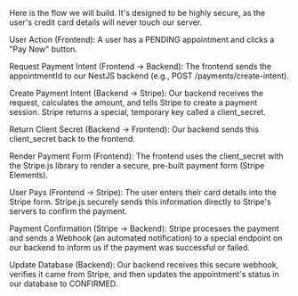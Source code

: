 ﻿Here is the flow we will build. It's designed to be highly secure, as the user's credit card details will never touch our server.

User Action (Frontend): A user has a PENDING appointment and clicks a "Pay Now" button.

Request Payment Intent (Frontend -> Backend): The frontend sends the appointmentId to our NestJS backend (e.g., POST /payments/create-intent).

Create Payment Intent (Backend -> Stripe): Our backend receives the request, calculates the amount, and tells Stripe to create a payment session. Stripe returns a special, temporary key called a client_secret.

Return Client Secret (Backend -> Frontend): Our backend sends this client_secret back to the frontend.

Render Payment Form (Frontend): The frontend uses the client_secret with the Stripe.js library to render a secure, pre-built payment form (Stripe Elements).

User Pays (Frontend -> Stripe): The user enters their card details into the Stripe form. Stripe.js securely sends this information directly to Stripe's servers to confirm the payment.

Payment Confirmation (Stripe -> Backend): Stripe processes the payment and sends a Webhook (an automated notification) to a special endpoint on our backend to inform us if the payment was successful or failed.

Update Database (Backend): Our backend receives this secure webhook, verifies it came from Stripe, and then updates the appointment's status in our database to CONFIRMED.
